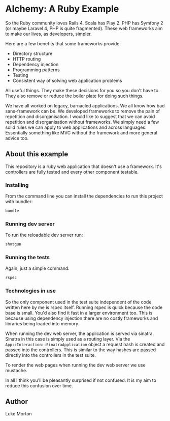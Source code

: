 # Alchemy: A Ruby Example

So the Ruby community loves Rails 4. Scala has Play 2. PHP has
Symfony 2 (or maybe Laravel 4, PHP is quite fragmented). These
web frameworks aim to make our lives, as developers, simpler.

Here are a few benefits that some frameworks provide:

 - Directory structure
 - HTTP routing
 - Dependency injection
 - Programming patterns
 - Testing
 - Consistent way of solving web application problems

All useful things. They make these decisions for you so you
don't have to. They also remove or reduce the boiler plate for
doing such things.

We have all worked on legacy, barnacled applications. We all
know how bad sans-framework can be. We developed frameworks to
remove the pain of repetition and disorganisation. I would
like to suggest that we can avoid repetition and
disorganisation without frameworks. We simply need a few solid
rules we can apply to web applications and across languages.
Essentially something like MVC without the framework and more
general advice too.

## About this example

This repository is a ruby web application that doesn't use
a framework. It's controllers are fully tested and every
other component testable.

### Installing

From the command line you can install the dependencies to run
this project with bundler:

``` sh
bundle
```

### Running dev server

To run the reloadable dev server run:

``` sh
shotgun
```

### Running the tests

Again, just a simple command:

``` sh
rspec
```

### Technologies in use

So the only component used in the test suite independent of
the code written here by me is rspec itself. Running rspec is
quick because the code base is small. You'd also find it fast
in a larger environment too. This is because using dependency
injection there are no costly frameworks and libraries being
loaded into memory.

When running the dev web server, the application is served via
sinatra. Sinatra in this case is simply used as a routing
layer. Via the `App::Interaction::SinatraApplication` object
a request hash is created and passed into the controllers.
This is similar to the way hashes are passed directly into
the controllers in the test suite.

To render the web pages when running the dev web server we use
mustache.

In all I think you'll be pleasantly surprised if not confused.
It is my aim to reduce this confusion over time.

## Author

Luke Morton


